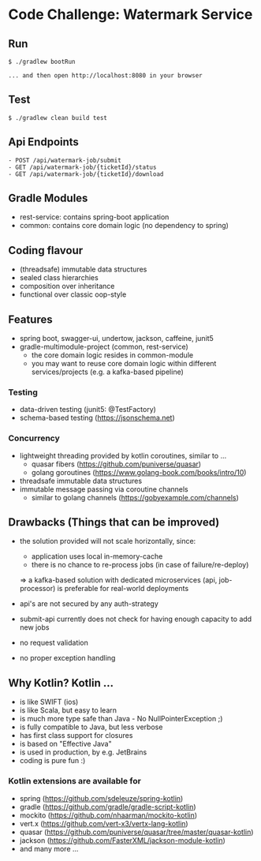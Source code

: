 # Code Challenge: Watermark Service

## Run
    $ ./gradlew bootRun

    ... and then open http://localhost:8080 in your browser
    
## Test
    $ ./gradlew clean build test
  
## Api Endpoints
    - POST /api/watermark-job/submit
    - GET /api/watermark-job/{ticketId}/status
    - GET /api/watermark-job/{ticketId}/download
    
## Gradle Modules
- rest-service: contains spring-boot application
- common: contains core domain logic (no dependency to spring)
   
## Coding flavour

- (threadsafe) immutable data structures 
- sealed class hierarchies
- composition over inheritance
- functional over classic oop-style
    
## Features
- spring boot, swagger-ui, undertow, jackson, caffeine, junit5
- gradle-multimodule-project (common, rest-service)
    - the core domain logic resides in common-module
    - you may want to reuse core domain logic within different services/projects (e.g. a kafka-based pipeline) 

### Testing
- data-driven testing (junit5: @TestFactory)
- schema-based testing (https://jsonschema.net)

### Concurrency
- lightweight threading provided by kotlin coroutines, similar to ... 
    - quasar fibers (https://github.com/puniverse/quasar)
    - golang goroutines (https://www.golang-book.com/books/intro/10)
- threadsafe immutable data structures
- immutable message passing via coroutine channels 
    - similar to golang channels (https://gobyexample.com/channels)

## Drawbacks (Things that can be improved)
- the solution provided will not scale horizontally, since:
    - application uses local in-memory-cache
    - there is no chance to re-process jobs (in case of failure/re-deploy)
    
    => a kafka-based solution with dedicated microservices (api, job-processor) is preferable for real-world deployments
       
- api's are not secured by any auth-strategy
- submit-api currently does not check for having enough capacity to add new jobs
- no request validation
- no proper exception handling

## Why Kotlin? Kotlin ...
- is like SWIFT (ios)
- is like Scala, but easy to learn
- is much more type safe than Java - No NullPointerException ;) 
- is fully compatible to Java, but less verbose
- has first class support for closures
- is based on "Effective Java"
- is used in production, by e.g. JetBrains
- coding is pure fun :)


### Kotlin extensions are available for
- spring (https://github.com/sdeleuze/spring-kotlin)
- gradle (https://github.com/gradle/gradle-script-kotlin)
- mockito (https://github.com/nhaarman/mockito-kotlin)
- vert.x (https://github.com/vert-x3/vertx-lang-kotlin)
- quasar (https://github.com/puniverse/quasar/tree/master/quasar-kotlin)
- jackson (https://github.com/FasterXML/jackson-module-kotlin)
- and many more ...
